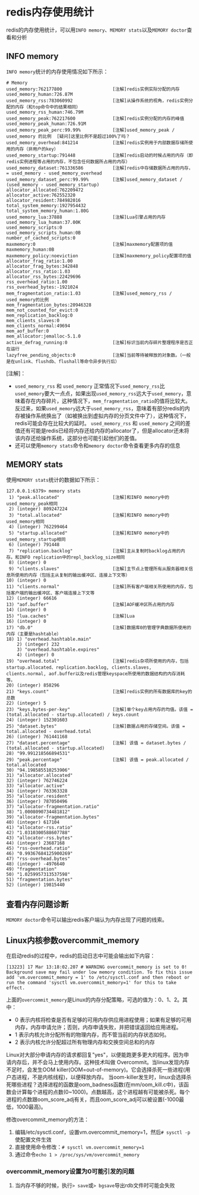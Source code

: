 # redis内存使用统计
redis的内存使用统计，可以用`INFO memory`、`MEMORY stats`以及`MEMORY doctor`查看和分析

## INFO memory
`INFO memory`统计的内存使用情况如下所示：
```
# Memory
used_memory:762177800                   [注解]redis实例实际分配的内存
used_memory_human:726.87M       
used_memory_rss:783060992               [注解]从操作系统的视角，redis实例分配的内存（和top命令中的结果相同）
used_memory_rss_human:746.79M
used_memory_peak:762217600              [注解]redis实例分配的内存的峰值
used_memory_peak_human:726.91M
used_memory_peak_perc:99.99%            [注解]used_memory_peak / used_memory 的比例  [疑问]这里比例不是超过100%了吗？
used_memory_overhead:841214             [注解]redis实例用于内部数据存储所使用的内存（非用户的key）        
used_memory_startup:791448              [注解]redis启动的时候占用的内存（即redis实例进程等占用的内存，不包含任何数据所占用的内存）
used_memory_dataset:761336586           [注解]redis中存储数据所占用的内存，= used_memory - used_memory_overhead
used_memory_dataset_perc:99.99%         [注解]used_memory_dataset / (used_memory - used_memory_startup)
allocator_allocated:762209472           
allocator_active:762552320
allocator_resident:784982016
total_system_memory:1927954432
total_system_memory_human:1.80G
used_memory_lua:37888                   [注解]Lua引擎占用的内存
used_memory_lua_human:37.00K
used_memory_scripts:0
used_memory_scripts_human:0B
number_of_cached_scripts:0
maxmemory:0                             [注解]maxmemory配置项的值
maxmemory_human:0B
maxmemory_policy:noeviction             [注解]maxmemory_policy配置项的值
allocator_frag_ratio:1.00               
allocator_frag_bytes:342848
allocator_rss_ratio:1.03
allocator_rss_bytes:22429696
rss_overhead_ratio:1.00
rss_overhead_bytes:-1921024
mem_fragmentation_ratio:1.03            [注解]used_memory_rss / used_memory的比例
mem_fragmentation_bytes:20946328        
mem_not_counted_for_evict:0
mem_replication_backlog:0
mem_clients_slaves:0
mem_clients_normal:49694
mem_aof_buffer:0
mem_allocator:jemalloc-5.1.0
active_defrag_running:0                 [注解]标识当前内存碎片整理程序是否正在运行
lazyfree_pending_objects:0              [注解]当前等待被释放的对象数。（一般是在unlink、flushdb、flushall等命令异步执行后）
```
[注解]：
+ `used_memory_rss` 和 `used_memory`
    正常情况下`used_memory_rss`比`used_memory`要大一点点，如果出现`used_memory_rss`远大于`used_memory`，意味着存在内存碎片，这种情况下，`mem_fragmentation_ratio`的值将比较大。
    反过来，如果`used_memory`远大于`used_memory_rss`，意味着有部分redis的内存被操作系统换出了（如被换出到虚拟内存的分页文件中了），这种情况下，redis可能会存在比较大的延时。
    `used_memory_rss` 和 `used_memory` 之间的差值还有可能是redis已经将内存还给内存的allocator了，但是allocator还未将该内存还给操作系统，这部分也可能引起他们的差值。
+ 还可以使用`memory stats`命令和`memory doctor`命令查看更多内存的信息

## MEMORY stats
使用`MEMORY stats`统计的数据如下所示：
```
127.0.0.1:6379> memory stats
 1) "peak.allocated"                    [注解]和INFO memory中的used_memory_peak相同
 2) (integer) 809247224
 3) "total.allocated"                   [注解]和INFO memory中的used_memory相同
 4) (integer) 762299464
 5) "startup.allocated"                 [注解]和INFO memory中的used_memory_startup相同
 6) (integer) 791448
 7) "replication.backlog"               [注解]主从复制时backlog占用的内存。和INFO replication中的repl_backlog_size相同
 8) (integer) 0
 9) "clients.slaves"                    [注解]主节点上管理所有从服务器相关信息所使用的内存（包括主从复制的输出缓冲区、连接上下文等）
10) (integer) 0
11) "clients.normal"                    [注解]所有客户端相关所使用的内存，包括客户端的输出缓冲区、客户端连接上下文等
12) (integer) 66616
13) "aof.buffer"                        [注解]AOF缓冲区所占用的内存
14) (integer) 0
15) "lua.caches"                        [注解]Lua
16) (integer) 0
17) "db.0"                              [注解]数据库0的管理字典数据所使用的内存（主要是hashtable）
18) 1) "overhead.hashtable.main"
    2) (integer) 232
    3) "overhead.hashtable.expires"
    4) (integer) 0
19) "overhead.total"                    [注解]redis杂项所使用的内存，包括startup.allocated、replication.backlog, clients.slaves, clients.normal, aof.buffer以及redis管理keyspace所使用的数据结构的内存消耗等。
20) (integer) 858296
21) "keys.count"                        [注解]redis实例的所有数据库的key的总数
22) (integer) 5
23) "keys.bytes-per-key"                [注解]单个key占用内存的均值。该值 = (total.allocated - startup.allocated) / keys.count
24) (integer) 152301603 
25) "dataset.bytes"                     [注解]数据占用的存储空间。该值 = total.allocated - overhead.total
26) (integer) 761441168
27) "dataset.percentage"                [注解] 该值 = dataset.bytes / (total.allocated - startup.allocated)
28) "99.991218566894531"
29) "peak.percentage"                   [注解] 该值 = peak.allocated / total.allocated
30) "94.198585510253906"
31) "allocator.allocated"
32) (integer) 762746224
33) "allocator.active"
34) (integer) 763363328
35) "allocator.resident"
36) (integer) 787050496
37) "allocator-fragmentation.ratio"
38) "1.0008090734481812"
39) "allocator-fragmentation.bytes"
40) (integer) 617104
41) "allocator-rss.ratio"
42) "1.0310300588607788"
43) "allocator-rss.bytes"
44) (integer) 23687168
45) "rss-overhead.ratio"
46) "0.99367684125900269"
47) "rss-overhead.bytes"
48) (integer) -4976640
49) "fragmentation"
50) "1.0259957313537598"
51) "fragmentation.bytes"
52) (integer) 19815440
```

## 查看内存问题诊断
`MEMORY doctor`命令可以输出redis客户端认为内存出现了问题的线索。

## Linux内核参数overcommit_memory 
在启动redis的过程中，redis的启动日志中可能会输出如下内容：
```
[13223] 17 Mar 13:18:02.207 # WARNING overcommit_memory is set to 0! Background save may fail under low memory condition. To fix this issue add 'vm.overcommit_memory = 1' to /etc/sysctl.conf and then reboot or run the command 'sysctl vm.overcommit_memory=1' for this to take effect.
```
上面的`overcommit_memory`是Linux的内存分配策略，可选的值为：0、1、2。其中：
+ 0 
    表示内核将检查是否有足够的可用内存供应用进程使用；如果有足够的可用内存，内存申请允许；否则，内存申请失败，并把错误返回给应用进程。
+ 1
    表示内核允许分配所有的物理内存，而不管当前的内存状态如何。
+ 2
    表示内核允许分配超过所有物理内存和交换空间总和的内存

Linux对大部分申请内存的请求都回复"yes"，以便能跑更多更大的程序。因为申请内存后，并不会马上使用内存。这种技术叫做 Overcommit。当linux发现内存不足时，会发生OOM killer(OOM=out-of-memory)。它会选择杀死一些进程(用户态进程，不是内核线程)，以便释放内存。
当oom-killer发生时，linux会选择杀死哪些进程？选择进程的函数是oom_badness函数(在mm/oom_kill.c中)，该函数会计算每个进程的点数(0~1000)。点数越高，这个进程越有可能被杀死。每个进程的点数跟oom_score_adj有关，而且oom_score_adj可以被设置(-1000最低，1000最高)。

修改overcommit_memory的方法：
1. 编辑/etc/sysctl.conf，设置vm.overcommit_memory=1，然后`# sysctl -p`使配置文件生效
2. 直接使用命令修改：`# sysctl vm.overcommit_memory=1`
3. 通过命令`echo 1 > /proc/sys/vm/overcommit_memory`

### overcommit_memory设置为0可能引发的问题
1. 当内存不够的时候，执行`> save`或`> bgsave`导出rdb文件时可能会失败
